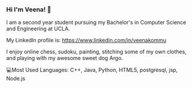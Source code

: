 ### Hi I'm Veena! 👋

I am a second year student pursuing my Bachelor's in Computer Science and Engineering at UCLA.  


My LinkedIn profile is: https://www.linkedin.com/in/veenakommu

I enjoy online chess, sudoku, painting, stitching some of my own clothes, and playing with my awesome sweet dog Argo. 

💻Most Used Languages: C++, Java, Python, HTML5, postgresql, jsp, Node.js

<!--
**vkommu1/vkommu1** is a ✨ _special_ ✨ repository because its `README.md` (this file) appears on your GitHub profile.

Here are some ideas to get you started:

- 🔭 I’m currently working on ...
- 🌱 I’m currently learning ...
- 👯 I’m looking to collaborate on ...
- 🤔 I’m looking for help with ...
- 💬 Ask me about ...
- 📫 How to reach me: ...
- 😄 Pronouns: ...
- ⚡ Fun fact: ...
-->


